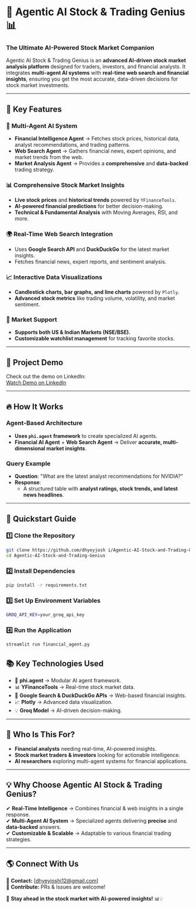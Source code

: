 # 🚀 **Agentic AI Stock & Trading Genius** 📊  

### **The Ultimate AI-Powered Stock Market Companion**

Agentic AI Stock & Trading Genius is an **advanced AI-driven stock market analysis platform** designed for traders, investors, and financial analysts. It integrates **multi-agent AI systems** with **real-time web search and financial insights**, ensuring you get the most accurate, data-driven decisions for stock market investments.

---

## 🌟 **Key Features**

### 🤖 **Multi-Agent AI System**
- **Financial Intelligence Agent** → Fetches stock prices, historical data, analyst recommendations, and trading patterns.
- **Web Search Agent** → Gathers financial news, expert opinions, and market trends from the web.
- **Market Analysis Agent** → Provides a **comprehensive** and **data-backed** trading strategy.

### 📊 **Comprehensive Stock Market Insights**
- **Live stock prices** and **historical trends** powered by `YFinanceTools`.
- **AI-powered financial predictions** for better decision-making.
- **Technical & Fundamental Analysis** with Moving Averages, RSI, and more.

### 🌍 **Real-Time Web Search Integration**
- Uses **Google Search API** and **DuckDuckGo** for the latest market insights.
- Fetches financial news, expert reports, and sentiment analysis.

### 📈 **Interactive Data Visualizations**
- **Candlestick charts, bar graphs, and line charts** powered by `Plotly`.
- **Advanced stock metrics** like trading volume, volatility, and market sentiment.

### 📌 **Market Support**
- **Supports both US & Indian Markets (NSE/BSE).**
- **Customizable watchlist management** for tracking favorite stocks.

---

## 🔗 Project Demo

Check out the demo on LinkedIn:  
[Watch Demo on LinkedIn](https://www.linkedin.com/posts/dhyey-joshi12_agenticai-finance-aitrading-activity-7301498679457132544-CfsQ?utm_source=share&utm_medium=member_desktop&rcm=ACoAACz4HxwBYkLJ69AN7Qdey3nfFMc_8engWzY)

---
## 🔥 **How It Works**
### **Agent-Based Architecture**
- **Uses `phi.agent` framework** to create specialized AI agents.
- **Financial AI Agent** + **Web Search Agent** → Deliver **accurate, multi-dimensional market insights**.

### **Query Example**
- **Question**: "What are the latest analyst recommendations for NVIDIA?"
- **Response**:
  - A structured table with **analyst ratings, stock trends, and latest news headlines**.

---

## 🚀 **Quickstart Guide**

### **1️⃣ Clone the Repository**
```sh
git clone https://github.com/dhyeyjosh i/Agentic-AI-Stock-and-Trading-Genius.git
cd Agentic-AI-Stock-and-Trading-Genius
```
### **2️⃣ Install Dependencies**
```sh
pip install -r requirements.txt
```
### **3️⃣ Set Up Environment Variables**
```sh
GROQ_API_KEY=your_groq_api_key
```
### **4️⃣ Run the Application**
```sh
streamlit run financial_agent.py
```

## 📚 **Key Technologies Used**
- 🧠 **phi.agent** → Modular AI agent framework.
- 📊 **YFinanceTools** → Real-time stock market data.
- 🔎 **Google Search & DuckDuckGo APIs** → Web-based financial insights.
- 📈 **Plotly** → Advanced data visualization.
- 💡 **Groq Model** → AI-driven decision-making.

---

## 🎯 **Who Is This For?**
- **Financial analysts** needing real-time, AI-powered insights.
- **Stock market traders & investors** looking for actionable intelligence.
- **AI researchers** exploring multi-agent systems for financial applications.

---

## 💡 **Why Choose Agentic AI Stock & Trading Genius?**
✔ **Real-Time Intelligence** → Combines financial & web insights in a single response.  
✔ **Multi-Agent AI System** → Specialized agents delivering **precise** and **data-backed** answers.  
✔ **Customizable & Scalable** → Adaptable to various financial trading strategies.  

---

## 🌎 **Connect With Us**
📧 **Contact:** [dhyeyjoshi12@gmail.com]  
📢 **Contribute:** PRs & Issues are welcome!  

🚀 **Stay ahead in the stock market with AI-powered insights!** 📊💡

